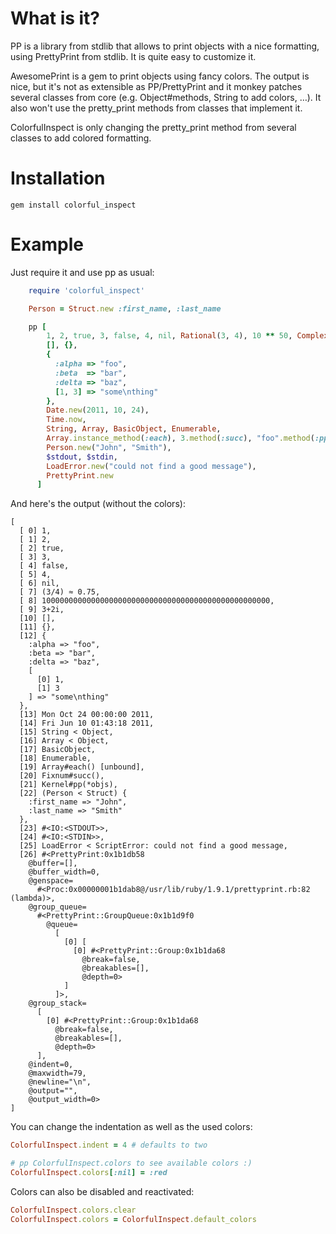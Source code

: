 # What is it?

PP is a library from stdlib that allows to print objects with a nice formatting,
using PrettyPrint from stdlib. It is quite easy to customize it.

AwesomePrint is a gem to print objects using fancy colors. The output is nice,
but it's not as extensible as PP/PrettyPrint and it monkey patches several
classes from core (e.g. Object#methods, String to add colors, …). It also won't
use the pretty_print methods from classes that implement it.

ColorfulInspect is only changing the pretty_print method from several classes to
add colored formatting.

# Installation

    gem install colorful_inspect

# Example

Just require it and use pp as usual:

```ruby
    require 'colorful_inspect'

    Person = Struct.new :first_name, :last_name

    pp [
        1, 2, true, 3, false, 4, nil, Rational(3, 4), 10 ** 50, Complex(3, 2),
        [], {},
        {
          :alpha => "foo",
          :beta  => "bar",
          :delta => "baz",
          [1, 3] => "some\nthing"
        },
        Date.new(2011, 10, 24),
        Time.now,
        String, Array, BasicObject, Enumerable,
        Array.instance_method(:each), 3.method(:succ), "foo".method(:pp),
        Person.new("John", "Smith"),
        $stdout, $stdin,
        LoadError.new("could not find a good message"),
        PrettyPrint.new
      ]
```

And here's the output (without the colors):

    [
      [ 0] 1,
      [ 1] 2,
      [ 2] true,
      [ 3] 3,
      [ 4] false,
      [ 5] 4,
      [ 6] nil,
      [ 7] (3/4) ≈ 0.75,
      [ 8] 100000000000000000000000000000000000000000000000000,
      [ 9] 3+2i,
      [10] [],
      [11] {},
      [12] {
        :alpha => "foo",
        :beta => "bar",
        :delta => "baz",
        [
          [0] 1,
          [1] 3
        ] => "some\nthing"
      },
      [13] Mon Oct 24 00:00:00 2011,
      [14] Fri Jun 10 01:43:18 2011,
      [15] String < Object,
      [16] Array < Object,
      [17] BasicObject,
      [18] Enumerable,
      [19] Array#each() [unbound],
      [20] Fixnum#succ(),
      [21] Kernel#pp(*objs),
      [22] (Person < Struct) {
        :first_name => "John",
        :last_name => "Smith"
      },
      [23] #<IO:<STDOUT>>,
      [24] #<IO:<STDIN>>,
      [25] LoadError < ScriptError: could not find a good message,
      [26] #<PrettyPrint:0x1b1db58
        @buffer=[],
        @buffer_width=0,
        @genspace=
          #<Proc:0x00000001b1dab8@/usr/lib/ruby/1.9.1/prettyprint.rb:82 (lambda)>,
        @group_queue=
          #<PrettyPrint::GroupQueue:0x1b1d9f0
            @queue=
              [
                [0] [
                  [0] #<PrettyPrint::Group:0x1b1da68
                    @break=false,
                    @breakables=[],
                    @depth=0>
                ]
              ]>,
        @group_stack=
          [
            [0] #<PrettyPrint::Group:0x1b1da68
              @break=false,
              @breakables=[],
              @depth=0>
          ],
        @indent=0,
        @maxwidth=79,
        @newline="\n",
        @output="",
        @output_width=0>
    ]


You can change the indentation as well as the used colors:

```ruby
ColorfulInspect.indent = 4 # defaults to two

# pp ColorfulInspect.colors to see available colors :)
ColorfulInspect.colors[:nil] = :red
```

Colors can also be disabled and reactivated:

```ruby
ColorfulInspect.colors.clear
ColorfulInspect.colors = ColorfulInspect.default_colors
```
